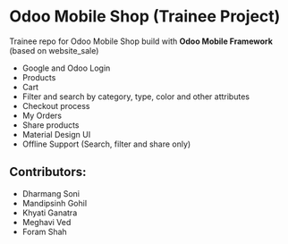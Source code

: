 # Odoo Mobile Shop (Trainee Project)

Trainee repo for Odoo Mobile Shop build with **Odoo Mobile Framework** (based on website_sale)

  - Google and Odoo Login 
  - Products
  - Cart
  - Filter and search by category, type, color and other attributes
  - Checkout process
  - My Orders
  - Share products
  - Material Design UI
  - Offline Support (Search, filter and share only)


Contributors:
-------------

  - Dharmang Soni
  - Mandipsinh Gohil
  - Khyati Ganatra
  - Meghavi Ved
  - Foram Shah
